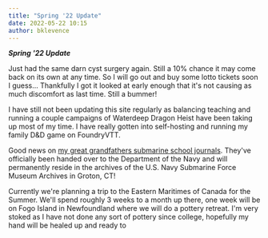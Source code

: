 ```yaml
---
title: "Spring '22 Update"
date: 2022-05-22 10:15
author: bklevence
---
```


***Spring '22 Update***

Just had the same darn cyst surgery again. Still a 10% chance it may come back on its own at any time. So I will go out and buy some lotto tickets soon I guess... Thankfully I got it looked at early enough that it's not causing as much discomfort as last time. Still a bummer!

I have still not been updating this site regularly as balancing teaching and running a couple campaigns of Waterdeep Dragon Heist have been taking up most of my time. I have really gotten into self-hosting and running my family D&D game on FoundryVTT.

Good news on [my great grandfathers submarine school journals](https://twitter.com/senorklev/status/1381653472324558853?s=21). They've officially been handed over to the Department of the Navy and will permanently reside in the archives of the U.S. Navy Submarine Force Museum Archives in Groton, CT!

Currently we're planning a trip to the Eastern Maritimes of Canada for the Summer. We'll spend roughly 3 weeks to a month up there, one week will be on Fogo Island in Newfoundland where we will do a pottery retreat. I'm very stoked as I have not done any sort of pottery since college, hopefully my hand will be healed up and ready to
